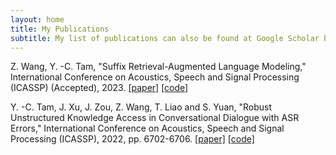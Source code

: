 ```yaml
---
layout: home
title: My Publications
subtitle: My list of publications can also be found at Google Scholar by clicking the little icon at the bottom.
---
```


Z. Wang, Y. -C. Tam, "Suffix Retrieval-Augmented Language Modeling," International Conference on Acoustics, Speech and Signal Processing (ICASSP) (Accepted), 2023.
[[paper]](https://arxiv.org/abs/2211.03053) [[code]](https://github.com/Victor-wang-902/SUREALM)

Y. -C. Tam, J. Xu, J. Zou, Z. Wang, T. Liao and S. Yuan, "Robust Unstructured Knowledge Access in Conversational Dialogue with ASR Errors," International Conference on Acoustics, Speech and Signal Processing (ICASSP), 2022, pp. 6702-6706.
[[paper]](https://ieeexplore.ieee.org/document/9746741) [[code]](https://github.com/yctam/dstc10_track2_task2)


